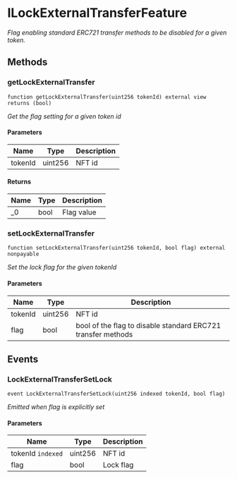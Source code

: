 # ILockExternalTransferFeature







*Flag enabling standard ERC721 transfer methods to be disabled for a given token.*

## Methods

### getLockExternalTransfer

```solidity
function getLockExternalTransfer(uint256 tokenId) external view returns (bool)
```



*Get the flag setting for a given token id*

#### Parameters

| Name | Type | Description |
|---|---|---|
| tokenId | uint256 | NFT id |

#### Returns

| Name | Type | Description |
|---|---|---|
| _0 | bool | Flag value |

### setLockExternalTransfer

```solidity
function setLockExternalTransfer(uint256 tokenId, bool flag) external nonpayable
```



*Set the lock flag for the given tokenId*

#### Parameters

| Name | Type | Description |
|---|---|---|
| tokenId | uint256 | NFT id |
| flag | bool | bool of the flag to disable standard ERC721 transfer methods |



## Events

### LockExternalTransferSetLock

```solidity
event LockExternalTransferSetLock(uint256 indexed tokenId, bool flag)
```



*Emitted when flag is explicitly set*

#### Parameters

| Name | Type | Description |
|---|---|---|
| tokenId `indexed` | uint256 | NFT id |
| flag  | bool | Lock flag |



